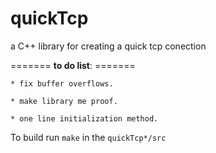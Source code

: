 # quickTcp
 a C++ library for creating a quick tcp conection 

======= **to do list**: =======
```
* fix buffer overflows.

* make library me proof.

* one line initialization method.
```

To build run `make` in the `quickTcp*/src` 
